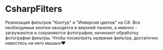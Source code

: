 # CsharpFilters
Реализация фильтров "Контур" и "Инверсия цветов" на C#. Все необходимые кнопки находятся в верхней панели, а именно - загружаются и сохраняются фотографии; начинают обработку фотографии фильтры. Чтобы посмотреть название фильтра, достаточно навестись на него мышью♥
